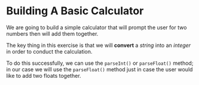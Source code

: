 # Building A Basic Calculator #

We are going to build a simple calculator that will prompt the user for two numbers then will add them together.

The key thing in this exercise is that we will **convert** a *string* into an *integer* in order to conduct the calculation.

To do this successfully, we can use the `parseInt()` or `parseFloat()` method; in our case we will use the `parseFloat()` method just in case the user would like to add two floats together.

